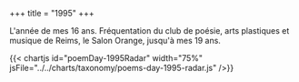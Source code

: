 +++
title = "1995"
+++

L'année de mes 16 ans. Fréquentation du club de poésie, arts plastiques et musique de Reims, le Salon Orange, jusqu'à mes 19 ans.

{{< chartjs id="poemDay-1995Radar" width="75%" jsFile="../../charts/taxonomy/poems-day-1995-radar.js" />}}